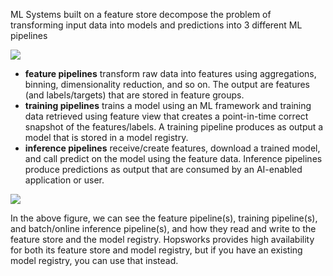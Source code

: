 ML Systems built on a feature store decompose the problem of transforming input data into models and predictions into 3 different ML pipelines

<img src="../../../../assets/images/concepts/fs/ml-pipelines-outputs.svg">


 - __feature pipelines__ transform raw data into features using aggregations, binning, dimensionality reduction, and so on. The output are features (and labels/targets) that are stored in feature groups.
 - **training pipelines** trains a model using an ML framework and training data retrieved using feature view that creates a point-in-time correct snapshot of the features/labels. A training pipeline produces as output a model that is stored in a model registry.
 - __inference pipelines__ receive/create features, download a trained model, and call predict on the model using the feature data. Inference pipelines produce predictions as output that are consumed by an AI-enabled application or user.

<img src="../../../../assets/images/concepts/fs/ml-pipelines-ml-system.svg">

In the above figure, we can see the feature pipeline(s), training pipeline(s), and batch/online inference pipeline(s), and how they read and write to the feature store and the model registry. Hopsworks provides high availability for both its feature store and model registry, but if you have an existing model registry, you can use that instead.